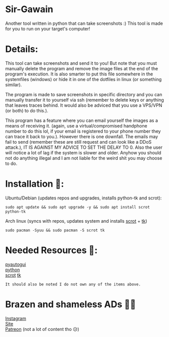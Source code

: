 # Sir-Gawain
  Another tool written in python that can take screenshots :) 
  This tool is made for you to run on your target's computer!

# Details:
  This tool can take screenshots and send it to you! But note that you must manually delete the program and remove the image files at the end of the program's execution.
  It is also smarter to put this file somewhere in the systemfiles (windows) or hide it in one of the dotfiles in linux (or something similar).
  
  The program is made to save screenshots in specific directory and you can manually transfer it to yourself via ssh (remember to delete keys or anything that leaves traces behind. It would also be adviced that you use a VPS/VPN (or both) to do this.).
  
  This program has a feature where you can email yourself the images as a means of receiving it. (again, use a virtual/compromised handphone number to do this lol, if your email is registered to your phone number they can trace it back to you.). However there is one downfall. The emails may fail to send (remember these are still request and can look like a DDoS attack.), IT IS AGAINST MY ADVICE TO SET THE DELAY TO 0. Also the user will notice a lot of lag if the system is slower and older. Anyhow you should not do anything illegal and I am not liable for the weird shit you may choose to do.

# Installation 👾:
  Ubuntu/Debian (updates repos and upgrades, installs python-tk and scrot):
  ```
  sudo apt update && sudo apt upgrade -y && sudo apt install scrot python-tk
  ```
      
  Arch linux (syncs with repos, updates system and installs [scrot](https://archlinux.org/packages/community/x86_64/scrot/) + [tk](https://archlinux.org/packages/extra/x86_64/tk/))
  ```
  sudo pacman -Syuu && sudo pacman -S scrot tk
  ``` 
  
 # Needed Resources 🧠:
  [pyautogui](https://pyautogui.readthedocs.io/en/latest/quickstart.html)  
  [python](https://www.python.org/)   
  [scrot](https://en.wikipedia.org/wiki/Scrot) 
  [tk](https://docs.python.org/3/library/tk.html)
      
  `It should also be noted I do not own any of the items above.`
  
 # Brazen and shameless ADs 🤷‍♂‍
 [Instagram](https://instagram.com/pendragonscode)    
 [Site](https://code.senghong.xyz)    
 [Patreon](https://www.patreon.com/Pendragonscode) (not a lot of content tho 😥)    
